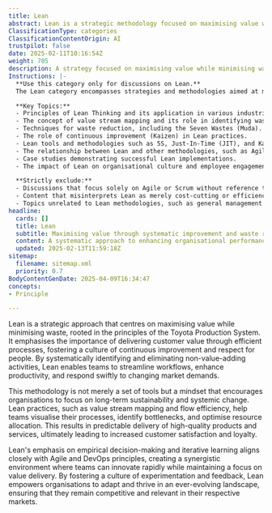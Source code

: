```yaml
---
title: Lean
abstract: Lean is a strategic methodology focused on maximising value while minimising waste, originating from the principles of the Toyota Production System. It is utilised to enhance organisational efficiency by delivering customer value through streamlined processes and fostering a culture of continuous improvement and respect for individuals. By systematically identifying and eliminating non-value-adding activities, Lean enables teams to optimise workflows, boost productivity, and swiftly adapt to changing market conditions. This approach transcends mere tools, embodying a mindset that prioritises long-term sustainability and systemic transformation. Techniques such as value stream mapping and flow efficiency allow teams to visualise their processes, pinpoint bottlenecks, and improve resource allocation, leading to the reliable delivery of high-quality products and services, which in turn enhances customer satisfaction and loyalty. Lean's focus on empirical decision-making and iterative learning aligns seamlessly with Agile and DevOps principles, creating a collaborative environment that fosters rapid innovation while maintaining a commitment to value delivery. By promoting a culture of experimentation and feedback, Lean equips organisations to navigate and thrive in a dynamic landscape, ensuring their competitiveness and relevance in the market.
ClassificationType: categories
ClassificationContentOrigin: AI
trustpilot: false
date: 2025-02-11T10:16:54Z
weight: 705
description: A strategy focused on maximising value while minimising waste, originating from the Toyota Production System.
Instructions: |-
  **Use this category only for discussions on Lean.**  
  The Lean category encompasses strategies and methodologies aimed at maximising value while minimising waste, primarily derived from the principles of the Toyota Production System. This category focuses on the continuous improvement of processes, efficiency, and the elimination of non-value-adding activities.

  **Key Topics:**
  - Principles of Lean Thinking and its application in various industries.
  - The concept of value stream mapping and its role in identifying waste.
  - Techniques for waste reduction, including the Seven Wastes (Muda).
  - The role of continuous improvement (Kaizen) in Lean practices.
  - Lean tools and methodologies such as 5S, Just-In-Time (JIT), and Kanban.
  - The relationship between Lean and other methodologies, such as Agile and Six Sigma.
  - Case studies demonstrating successful Lean implementations.
  - The impact of Lean on organisational culture and employee engagement.

  **Strictly exclude:**
  - Discussions that focus solely on Agile or Scrum without reference to Lean principles.
  - Content that misinterprets Lean as merely cost-cutting or efficiency without considering value creation.
  - Topics unrelated to Lean methodologies, such as general management theories or unrelated business strategies.
headline:
  cards: []
  title: Lean
  subtitle: Maximising value through systematic improvement and waste reduction, inspired by principles from manufacturing and management experts.
  content: A systematic approach to enhancing organisational performance by identifying and eliminating inefficiencies. Posts should explore value stream mapping, flow optimisation, continuous improvement, and the integration of feedback loops, drawing insights from management theories and practices to foster a culture of learning and adaptability.
  updated: 2025-02-13T11:59:18Z
sitemap:
  filename: sitemap.xml
  priority: 0.7
BodyContentGenDate: 2025-04-09T16:34:47
concepts:
- Principle

---
```

Lean is a strategic approach that centres on maximising value while minimising waste, rooted in the principles of the Toyota Production System. It emphasises the importance of delivering customer value through efficient processes, fostering a culture of continuous improvement and respect for people. By systematically identifying and eliminating non-value-adding activities, Lean enables teams to streamline workflows, enhance productivity, and respond swiftly to changing market demands.

This methodology is not merely a set of tools but a mindset that encourages organisations to focus on long-term sustainability and systemic change. Lean practices, such as value stream mapping and flow efficiency, help teams visualise their processes, identify bottlenecks, and optimise resource allocation. This results in predictable delivery of high-quality products and services, ultimately leading to increased customer satisfaction and loyalty.

Lean's emphasis on empirical decision-making and iterative learning aligns closely with Agile and DevOps principles, creating a synergistic environment where teams can innovate rapidly while maintaining a focus on value delivery. By fostering a culture of experimentation and feedback, Lean empowers organisations to adapt and thrive in an ever-evolving landscape, ensuring that they remain competitive and relevant in their respective markets.
